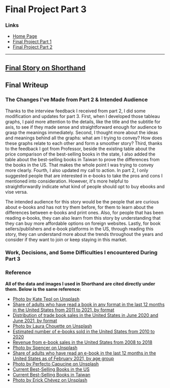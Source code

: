 # Final Project Part 3

### Links
- [Home Page](/README.md)
- [Final Project Part 1](/final_project_part_1.md)
- [Final Project Part 2](/final_project_part_2.md)

---

## [Final Story on Shorthand](https://yutingwe.shorthandstories.com/e-books-in-the-us/index.html)

## Final Writeup

### The Changes I've Made from Part 2 & Intended Audience

Thanks to the interview feedback I received from part 2, I did some modification and updates for part 3. First, when I developed those tableau graphs, I paid more attention to the details, like the title and the subtitle for axis, to see if they made sense and straightforward enough for audience to grasp the meanings immediately. Second, I thought more about the ideas and meanings behind all the graphs: what am I trying to convey? How does these graphs relate to each other and form a smoother story? Third, thanks to the feedback I got from Professor, beside the existing table about the price comparison of the best-selling books in the state, I also added the table about the best-selling books in Taiwan to prove the differences from the books in the US. That makes the whole point I was trying to convey more clearly. Fourth, I also updated my call to action. In part 2, I only suggested people that are interested in e-books to take the pros and cons I mentioned into consideration. However, it's more helpful to straightforwardly indicate what kind of people should opt to buy ebooks and vise versa.

The intended audience for this story would be the people that are curious about e-books and has not try them before, for them to learn about the differences between e-books and print ones. Also, for people that has been reading e-books, they can also learn from this story by understanding that they can buy more affordable options on foreign websites. Lastly, for book sellers/publishers and e-book platforms in the US, through reading this story, they can understand more about the trends throughout the years and consider if they want to join or keep staying in this market.

### Work, Decisions, and Some Difficulties I encountered During Part 3



### Reference

**All of the data and images I used in Shorthand are cited directly under them. Below is the same reference:**
- [Photo by Kate Tepl on Unsplash](https://unsplash.com/photos/Wf0nOAXFTDw)
- [Share of adults who have read a book in any format in the last 12 months in the United States from 2011 to 2021, by format](https://www-statista-com.cmu.idm.oclc.org/statistics/222754/book-format-used-by-readers-in-the-us/)
- [Distribution of trade book sales in the United States in June 2020 and June 2021, by format](https://www-statista-com.cmu.idm.oclc.org/statistics/639075/book-format-market-share-usa/)
- [Photo by Laura Chouette on Unsplash](https://unsplash.com/photos/cV456T5xhVg)
- [Estimated number of e-books sold in the United States from 2010 to 2020](https://www-statista-com.cmu.idm.oclc.org/statistics/426799/e-book-unit-sales-usa/)
- [Revenue from e-book sales in the United States from 2008 to 2018](https://www-statista-com.cmu.idm.oclc.org/statistics/190800/ebook-sales-revenue-forecast-for-the-us-market/)
- [Photo by Spencer on Unsplash](https://unsplash.com/photos/K5h_45qTybI)
- [Share of adults who have read an e-book in the last 12 months in the United States as of February 2021, by age group](https://www.statista.com/statistics/249767/e-book-readers-in-the-us-by-age/)
- [Photo by Perfecto Capucine on Unsplash](https://unsplash.com/photos/3rReIebMOGo)
- [Current Best-Selling Books in the US](https://www.nytimes.com/books/best-sellers/combined-print-and-e-book-fiction/)
- [Current Best-Selling Books in Taiwan](https://www.books.com.tw/web/sys_saletopb/books/01)
- [Photo by Erick Chévez on Unsplash](https://unsplash.com/photos/TjBhqTqkxew)
